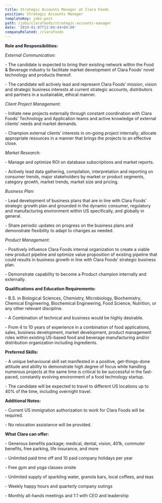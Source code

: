 ```yaml
---
title: Strategic Accounts Manager at Clara Foods
position: Strategic Accounts Manager
templateKey: jobs-post
path: /jobs/clarafoods/strategic-accounts-manager
date: '2019-01-07T12:04:44+04:00'
companyRelated: /clarafoods
---
```

**Role and Responsibilities:**

_External Communication:_

\- The candidate is expected to bring their existing network within the Food & Beverage industry to facilitate market development of Clara Foods’ novel technology and products thereof.

\- The candidate will actively lead and represent Clara Foods’ mission, vision and strategic business interests at current strategic accounts, distributors and partners in a sustainable, ethical manner.

_Client Project Management:_

\- Initiate new projects externally through constant coordination with Clara Foods’ Technology and Application teams and active knowledge of external clients’ needs and market demands.

\- Champion external clients’ interests in on-going project internally; allocate appropriate resources in a manner that brings the projects to an effective close.

_Market Research:_

\- Manage and optimize ROI on database subscriptions and market reports.

\- Actively lead data gathering, compilation, interpretation and reporting on consumer trends, major stakeholders by market or product segments, category growth, market trends, market size and pricing.

_Business Plan:_

\- Lead development of business plans that are in line with Clara Foods’ strategic growth plan and grounded in the dynamic consumer, regulatory and manufacturing environment within US specifically, and globally in general.

\- Share periodic updates on progress on the business plans and demonstrate flexibility to adapt to changes as needed.

_Product Management:_

\- Positively influence Clara Foods internal organization to create a viable new product pipeline and optimize value proposition of existing pipeline that could results in business growth in line with Clara Foods’ strategic business plan.

\- Demonstrate capability to become a Product champion internally and externally.



**Qualifications and Education Requirements:**

\- B.S. in Biological Sciences, Chemistry, Microbiology, Biochemistry, Chemical Engineering, Biochemical Engineering, Food Science, Nutrition, or any other relevant discipline. 

\- A Combination of technical and business would be highly desirable. 

\- From 4 to 10 years of experience in a combination of food applications, sales, business development, market development, product management roles within existing US-based food and beverage manufacturing and/or distribution organization including ingredients. 

**Preferred Skills:**

\- A unique behavioural skill set manifested in a positive, get-things-done attitude and ability to demonstrate high degree of focus while handling numerous projects at the same time is critical to be successful in the fast-paced, constantly evolving environment of a food technology startup.

\- The candidate will be expected to travel to different US locations up to 40% of the time, including overnight travel.

**Additional Notes:**

\- Current US immigration authorization to work for Clara Foods will be required.

\- No relocation assistance will be provided.

**What Clara can offer:**

\- Generous benefits package; medical, dental, vision, 401k, commuter benefits, free parking, life insurance, and more

\- Unlimited paid time off and 10 paid company holidays per year

\- Free gym and yoga classes onsite

\- Unlimited supply of sparkling water, granola bars, local coffees, and teas

\- Weekly happy hours and quarterly company outings

\- Monthly all-hands meetings and 1:1 with CEO and leadership
